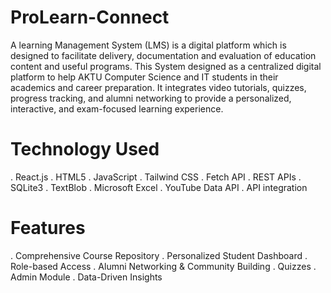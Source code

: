 # ProLearn-Connect
A learning Management System (LMS) is a digital platform which is designed to
facilitate delivery, documentation and evaluation of education content and useful
programs.
This System designed as a centralized digital platform to help AKTU Computer Science and IT students in their academics and career preparation.
It integrates video tutorials, quizzes, progress tracking, and alumni networking to provide a personalized, interactive, and exam-focused learning experience.

# Technology Used
. React.js
. HTML5
. JavaScript
. Tailwind CSS
. Fetch API
. REST APIs
. SQLite3
. TextBlob
. Microsoft Excel
. YouTube Data API
. API integration

# Features
. Comprehensive Course Repository
. Personalized Student Dashboard
. Role-based Access
. Alumni Networking & Community Building
. Quizzes
. Admin Module
. Data-Driven Insights
